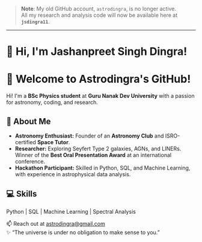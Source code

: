 > **Note**: My old GitHub account, `astrodingra`, is no longer active.  
> All my research and analysis code will now be available here at **`jsdingra11`**.

---
# 👋 Hi, I'm Jashanpreet Singh Dingra!

# 🌌 Welcome to Astrodingra's GitHub!  

Hi! I'm a **BSc Physics student** at **Guru Nanak Dev University** with a passion for astronomy, coding, and research.  

## 🌟 About Me  

- **Astronomy Enthusiast:** Founder of an **Astronomy Club** and ISRO-certified **Space Tutor**.  
- **Researcher:** Exploring Seyfert Type 2 galaxies, AGNs, and LINERs. Winner of the **Best Oral Presentation Award** at an international conference.  
- **Hackathon Participant:** Skilled in Python, SQL, and Machine Learning, with experience in astrophysical data analysis.  

## 💻 Skills  

Python | SQL | Machine Learning | Spectral Analysis  

📫 Reach out at astrodingra@gmail.com  
✨ “The universe is under no obligation to make sense to you.”  
